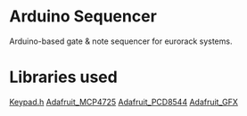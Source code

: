 # Arduino Sequencer

Arduino-based gate & note sequencer for eurorack systems.

# Libraries used

[Keypad.h](https://github.com/Chris--A/Keypad)
[Adafruit_MCP4725](https://github.com/adafruit/Adafruit_MCP4725)
[Adafruit_PCD8544](https://github.com/adafruit/Adafruit-PCD8544-Nokia-5110-LCD-library)
[Adafruit_GFX](https://github.com/adafruit/Adafruit-GFX-Library)
